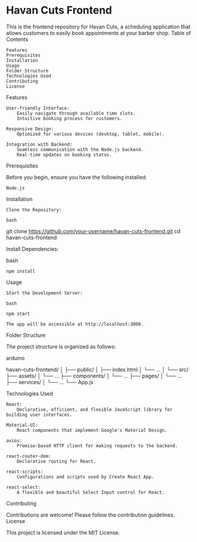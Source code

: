 # Havan Cuts Frontend

This is the frontend repository for Havan Cuts, a scheduling application that allows customers to easily book appointments at your barber shop.
Table of Contents

    Features
    Prerequisites
    Installation
    Usage
    Folder Structure
    Technologies Used
    Contributing
    License

Features

    User-friendly Interface:
        Easily navigate through available time slots.
        Intuitive booking process for customers.

    Responsive Design:
        Optimized for various devices (desktop, tablet, mobile).

    Integration with Backend:
        Seamless communication with the Node.js backend.
        Real-time updates on booking status.

Prerequisites

Before you begin, ensure you have the following installed:

    Node.js

Installation

    Clone the Repository:

    bash

git clone https://github.com/your-username/havan-cuts-frontend.git
cd havan-cuts-frontend

Install Dependencies:

bash

    npm install

Usage

    Start the Development Server:

    bash

    npm start

    The app will be accessible at http://localhost:3000.

Folder Structure

The project structure is organized as follows:

arduino

havan-cuts-frontend/
│
├── public/
│   ├── index.html
│   └── ...
│
└── src/
    ├── assets/
    │   └── ...
    ├── components/
    │   └── ...
    ├── pages/
    │   └── ...
    ├── services/
    │   └── ...
    └── App.js

Technologies Used

    React:
        Declarative, efficient, and flexible JavaScript library for building user interfaces.

    Material-UI:
        React components that implement Google's Material Design.

    axios:
        Promise-based HTTP client for making requests to the backend.

    react-router-dom:
        Declarative routing for React.

    react-scripts:
        Configurations and scripts used by Create React App.

    react-select:
        A flexible and beautiful Select Input control for React.

Contributing

Contributions are welcome! Please follow the contribution guidelines.
License

This project is licensed under the MIT License.